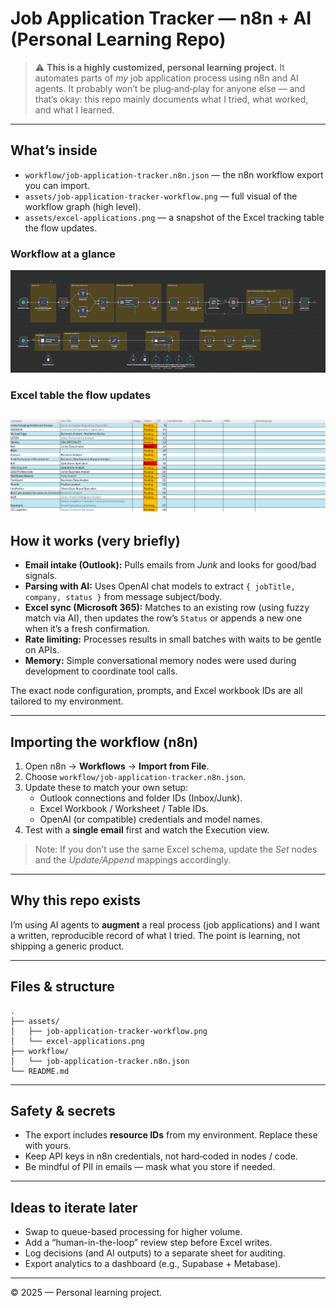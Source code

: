 # Job Application Tracker — n8n + AI (Personal Learning Repo)

> ⚠️ **This is a highly customized, personal learning project.** It automates parts of *my* job application process using n8n and AI agents. It probably won’t be plug‑and‑play for anyone else — and that’s okay: this repo mainly documents what I tried, what worked, and what I learned.

---

## What’s inside

- `workflow/job-application-tracker.n8n.json` — the n8n workflow export you can import.
- `assets/job-application-tracker-workflow.png` — full visual of the workflow graph (high level).
- `assets/excel-applications.png` — a snapshot of the Excel tracking table the flow updates.

### Workflow at a glance
![Example Image](Job_application_tracker_workflow.png)
### Excel table the flow updates
![Example Image](Excel_applications.png)
---

## How it works (very briefly)

- **Email intake (Outlook):** Pulls emails from *Junk* and looks for good/bad signals.
- **Parsing with AI:** Uses OpenAI chat models to extract `{ jobTitle, company, status }` from message subject/body.
- **Excel sync (Microsoft 365):** Matches to an existing row (using fuzzy match via AI), then updates the row’s `Status` or appends a new one when it’s a fresh confirmation.
- **Rate limiting:** Processes results in small batches with waits to be gentle on APIs.
- **Memory:** Simple conversational memory nodes were used during development to coordinate tool calls.

The exact node configuration, prompts, and Excel workbook IDs are all tailored to my environment.

---

## Importing the workflow (n8n)

1. Open n8n → **Workflows** → **Import from File**.
2. Choose `workflow/job-application-tracker.n8n.json`.
3. Update these to match your own setup:
   - Outlook connections and folder IDs (Inbox/Junk).
   - Excel Workbook / Worksheet / Table IDs.
   - OpenAI (or compatible) credentials and model names.
4. Test with a **single email** first and watch the Execution view.

> Note: If you don’t use the same Excel schema, update the *Set* nodes and the *Update/Append* mappings accordingly.

---

## Why this repo exists

I’m using AI agents to **augment** a real process (job applications) and I want a written, reproducible record of what I tried. The point is learning, not shipping a generic product.

---

## Files & structure

```
.
├── assets/
│   ├── job-application-tracker-workflow.png
│   └── excel-applications.png
├── workflow/
│   └── job-application-tracker.n8n.json
└── README.md
```

---

## Safety & secrets

- The export includes **resource IDs** from my environment. Replace these with yours.
- Keep API keys in n8n credentials, not hard‑coded in nodes / code.
- Be mindful of PII in emails — mask what you store if needed.

---

## Ideas to iterate later

- Swap to queue-based processing for higher volume.
- Add a “human-in-the-loop” review step before Excel writes.
- Log decisions (and AI outputs) to a separate sheet for auditing.
- Export analytics to a dashboard (e.g., Supabase + Metabase).

---

© 2025 — Personal learning project.
